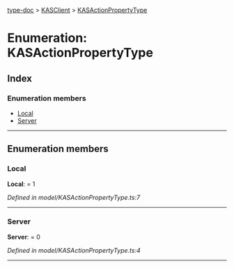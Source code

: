 [type-doc](../README.md) > [KASClient](../modules/kasclient.md) > [KASActionPropertyType](../enums/kasclient.kasactionpropertytype.md)

# Enumeration: KASActionPropertyType

## Index

### Enumeration members

* [Local](kasclient.kasactionpropertytype.md#local)
* [Server](kasclient.kasactionpropertytype.md#server)

---

## Enumeration members

<a id="local"></a>

###  Local

**Local**:  = 1

*Defined in model/KASActionPropertyType.ts:7*

___
<a id="server"></a>

###  Server

**Server**:  = 0

*Defined in model/KASActionPropertyType.ts:4*

___


